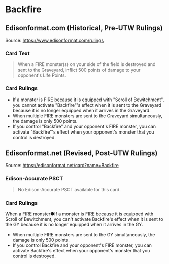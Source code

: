 # Backfire

## Edisonformat.com (Historical, Pre-UTW Rulings)

Source: https://www.edisonformat.com/rulings

### Card Text

> When a FIRE monster(s) on your side of the field is destroyed and sent to the Graveyard, inflict 500 points of damage to your opponent's Life Points.

### Card Rulings

*   If a monster is FIRE because it is equipped with "Scroll of Bewitchment", you cannot activate "Backfire"'s effect when it is sent to the Graveyard because it is no longer equipped when it arrives in the Graveyard.
*   When multiple FIRE monsters are sent to the Graveyard simultaneously, the damage is only 500 points.
*   If you control "Backfire" and your opponent's FIRE monster, you can activate "Backfire"'s effect when your opponent's monster that you control is destroyed.

## Edisonformat.net (Revised, Post-UTW Rulings)

Source: https://edisonformat.net/card?name=Backfire

### Edison-Accurate PSCT

> No Edison-Accurate PSCT available for this card.

### Card Rulings

When a FIRE monster●If a monster is FIRE because it is equipped with Scroll of Bewitchment, you can't activate Backfire's effect when it is sent to the GY because it is no longer equipped when it arrives in the GY.
*   When multiple FIRE monsters are sent to the GY simultaneously, the damage is only 500 points.
*   If you control Backfire and your opponent's FIRE monster, you can activate Backfire's effect when your opponent's monster that you control is destroyed.
            